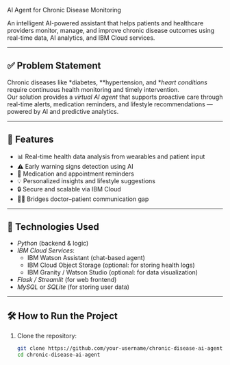 AI Agent for Chronic Disease Monitoring

An intelligent AI-powered assistant that helps patients and healthcare providers monitor, manage, and improve chronic disease outcomes using real-time data, AI analytics, and IBM Cloud services.

---

## ✅ Problem Statement

Chronic diseases like *diabetes, **hypertension, and **heart conditions* require continuous health monitoring and timely intervention.  
Our solution provides a *virtual AI agent* that supports proactive care through real-time alerts, medication reminders, and lifestyle recommendations — powered by AI and predictive analytics.

---

## 🚀 Features

- 📊 Real-time health data analysis from wearables and patient input  
- ⚠️ Early warning signs detection using AI  
- 💊 Medication and appointment reminders  
- 💡 Personalized insights and lifestyle suggestions  
- 🔒 Secure and scalable via IBM Cloud  
- 👨‍⚕️ Bridges doctor–patient communication gap  

---

## 🧪 Technologies Used

- *Python* (backend & logic)
- *IBM Cloud Services*:
  - IBM Watson Assistant (chat-based agent)
  - IBM Cloud Object Storage (optional: for storing health logs)
  - IBM Granity / Watson Studio (optional: for data visualization)
- *Flask / Streamlit* (for web frontend)
- *MySQL* or *SQLite* (for storing user data)

---

## 🛠️ How to Run the Project

1. Clone the repository:
   ```bash
   git clone https://github.com/your-username/chronic-disease-ai-agent.git
   cd chronic-disease-ai-agent
